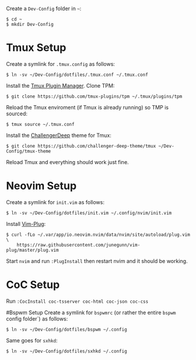 Create a `Dev-Config` folder in `~`:
```
$ cd ~
$ mkdir Dev-Config
```

# Tmux Setup
Create a symlink for `.tmux.config` as follows:

```
$ ln -sv ~/Dev-Config/dotfiles/.tmux.conf ~/.tmux.conf
```

Install the [Tmux Plugin Manager](https://github.com/tmux-plugins/tpm).
Clone TPM:

```
$ git clone https://github.com/tmux-plugins/tpm ~/.tmux/plugins/tpm
```

Reload the Tmux enviroment (if Tmux is already running) so TMP is sourced:

```
$ tmux source ~/.tmux.conf
```

Install the [ChallengerDeep](https://github.com/challenger-deep-theme/tmux) theme for Tmux:

```
$ git clone https://github.com/challenger-deep-theme/tmux ~/Dev-Config/tmux-theme
```

Reload Tmux and everything should work just fine.


# Neovim Setup
Create a symlink for `init.vim` as follows:

```
$ ln -sv ~/Dev-Config/dotfiles/init.vim ~/.config/nvim/init.vim
```

Install [Vim-Plug](https://github.com/junegunn/vim-plug):

```
$ curl -fLo ~/.var/app/io.neovim.nvim/data/nvim/site/autoload/plug.vim \
    https://raw.githubusercontent.com/junegunn/vim-plug/master/plug.vim
```

Start `nvim` and run `:PlugInstall` then restart nvim and it should be working.

# CoC Setup
Run `:CocInstall coc-tsserver coc-html coc-json coc-css`


#Bspwm Setup
Create a symlink for `bspwmrc` (or rather the entire `bspwm` config folder`) as follows:

```
$ ln -sv ~/Dev-Config/dotfiles/bspwm ~/.config
```

Same goes for `sxhkd`:

```
$ ln -sv ~/Dev-Config/dotfiles/sxhkd ~/.config
```

